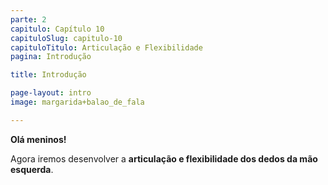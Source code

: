 ```yaml
---
parte: 2
capitulo: Capítulo 10
capituloSlug: capitulo-10
capituloTitulo: Articulação e Flexibilidade
pagina: Introdução

title: Introdução

page-layout: intro
image: margarida+balao_de_fala

---
```


**Olá meninos!**

Agora iremos desenvolver a **articulação e flexibilidade dos dedos da mão esquerda**.